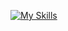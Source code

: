 
[![My Skills](https://skillicons.dev/icons?i=java,go,git,md,linux,docker,py,redis,mongodb,mysql,nestjs,nuxtjs,vue,react,vscodejs,html,css,wasm)](https://skillicons.dev)
